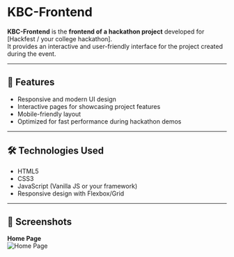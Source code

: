 # KBC-Frontend

**KBC-Frontend** is the **frontend of a hackathon project** developed for [Hackfest / your college hackathon].  
It provides an interactive and user-friendly interface for the project created during the event.

---

## 🚀 Features

- Responsive and modern UI design  
- Interactive pages for showcasing project features  
- Mobile-friendly layout  
- Optimized for fast performance during hackathon demos  

---

## 🛠️ Technologies Used

- HTML5  
- CSS3  
- JavaScript (Vanilla JS or your framework)  
- Responsive design with Flexbox/Grid

---

## 📸 Screenshots

**Home Page**  
![Home Page](./assets/Screenshot_16-8-2025_152732_127.0.0.1.png)

